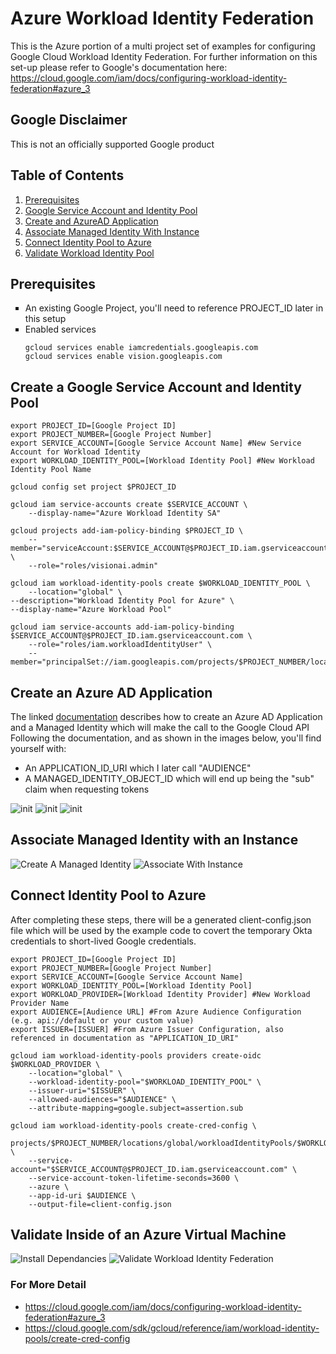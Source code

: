 # Azure Workload Identity Federation

This is the Azure portion of a multi project set of examples for configuring Google Cloud Workload Identity Federation. For further information on this set-up please refer to Google's documentation here: https://cloud.google.com/iam/docs/configuring-workload-identity-federation#azure_3

## Google Disclaimer
This is not an officially supported Google product

## Table of Contents
1. [Prerequisites](https://github.com/dreardon/workload-identity-azure#prerequisites)
1. [Google Service Account and Identity Pool](https://github.com/dreardon/workload-identity-azure#create-a-google-service-account-and-identity-pool)
1. [Create and AzureAD Application](https://github.com/dreardon/workload-identity-azure#create-an-azure-ad-application)
1. [Associate Managed Identity With Instance](https://github.com/dreardon/workload-identity-azure#associate-managed-identity-with-an-instance)
1. [Connect Identity Pool to Azure](https://github.com/dreardon/workload-identity-azure#connect-identity-pool-to-azure)
1. [Validate Workload Identity Pool](https://github.com/dreardon/workload-identity-azure#validate-inside-of-an-azure-virtual-machine)

## Prerequisites
<ul type="square"><li>An existing Google Project, you'll need to reference PROJECT_ID later in this setup</li>
<li>Enabled services</li>

```
gcloud services enable iamcredentials.googleapis.com
gcloud services enable vision.googleapis.com
```
</ul>

## Create a Google Service Account and Identity Pool
```
export PROJECT_ID=[Google Project ID]
export PROJECT_NUMBER=[Google Project Number]
export SERVICE_ACCOUNT=[Google Service Account Name] #New Service Account for Workload Identity
export WORKLOAD_IDENTITY_POOL=[Workload Identity Pool] #New Workload Identity Pool Name

gcloud config set project $PROJECT_ID

gcloud iam service-accounts create $SERVICE_ACCOUNT \
    --display-name="Azure Workload Identity SA"

gcloud projects add-iam-policy-binding $PROJECT_ID \
    --member="serviceAccount:$SERVICE_ACCOUNT@$PROJECT_ID.iam.gserviceaccount.com" \
    --role="roles/visionai.admin"

gcloud iam workload-identity-pools create $WORKLOAD_IDENTITY_POOL \
    --location="global" \
--description="Workload Identity Pool for Azure" \
--display-name="Azure Workload Pool"

gcloud iam service-accounts add-iam-policy-binding $SERVICE_ACCOUNT@$PROJECT_ID.iam.gserviceaccount.com \
    --role="roles/iam.workloadIdentityUser" \
    --member="principalSet://iam.googleapis.com/projects/$PROJECT_NUMBER/locations/global/workloadIdentityPools/$WORKLOAD_IDENTITY_POOL/*"
```
## Create an Azure AD Application
The linked [documentation](https://cloud.google.com/iam/docs/configuring-workload-identity-federation#prepare) describes how to create an Azure AD Application and a Managed Identity which will make the call to the Google Cloud API
Following the documentation, and as shown in the images below, you'll find yourself with:
- An APPLICATION_ID_URI which I later call "AUDIENCE"
- A MANAGED_IDENTITY_OBJECT_ID which will end up being the "sub" claim when requesting tokens

![init](./images/5NpKjK7iQbYUXZr.png)
![init](./images/6JBFGG4an4BuZAh.png)
![init](./images/5QUgF68UChJMsPo.png)

## Associate Managed Identity with an Instance
![Create A Managed Identity](./images/5jCRPHFhoMK5BT4.png)
![Associate With Instance](./images/BC5zJJC5AadR9TY.png)

## Connect Identity Pool to Azure
After completing these steps, there will be a generated client-config.json file which will be used by the example code to covert the temporary Okta credentials to short-lived Google credentials.
```
export PROJECT_ID=[Google Project ID]
export PROJECT_NUMBER=[Google Project Number]
export SERVICE_ACCOUNT=[Google Service Account Name]
export WORKLOAD_IDENTITY_POOL=[Workload Identity Pool]
export WORKLOAD_PROVIDER=[Workload Identity Provider] #New Workload Provider Name
export AUDIENCE=[Audience URL] #From Azure Audience Configuration (e.g. api://default or your custom value)
export ISSUER=[ISSUER] #From Azure Issuer Configuration, also referenced in documentation as "APPLICATION_ID_URI"

gcloud iam workload-identity-pools providers create-oidc $WORKLOAD_PROVIDER \
    --location="global" \
    --workload-identity-pool="$WORKLOAD_IDENTITY_POOL" \
    --issuer-uri="$ISSUER" \
    --allowed-audiences="$AUDIENCE" \
    --attribute-mapping=google.subject=assertion.sub

gcloud iam workload-identity-pools create-cred-config \
    projects/$PROJECT_NUMBER/locations/global/workloadIdentityPools/$WORKLOAD_IDENTITY_POOL/providers/$WORKLOAD_PROVIDER \
    --service-account="$SERVICE_ACCOUNT@$PROJECT_ID.iam.gserviceaccount.com" \
    --service-account-token-lifetime-seconds=3600 \
    --azure \
    --app-id-uri $AUDIENCE \
    --output-file=client-config.json
```

## Validate Inside of an Azure Virtual Machine
![Install Dependancies](./images/7wPEeCbjgBRnxQE.png)
![Validate Workload Identity Federation](./images/6Fh3NjdYzUWgpb3.png)

### For More Detail
* https://cloud.google.com/iam/docs/configuring-workload-identity-federation#azure_3
* https://cloud.google.com/sdk/gcloud/reference/iam/workload-identity-pools/create-cred-config
